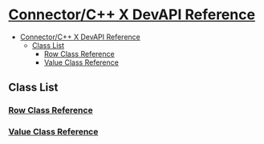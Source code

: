# [Connector/C++ X DevAPI Reference](https://dev.mysql.com/doc/dev/connector-cpp/8.0/annotated.html)

- [Connector/C++ X DevAPI Reference](#connectorc-x-devapi-reference)
  - [Class List](#class-list)
    - [Row Class Reference](#row-class-reference)
    - [Value Class Reference](#value-class-reference)

## Class List

### [Row Class Reference](https://dev.mysql.com/doc/dev/connector-cpp/8.0/classmysqlx_1_1abi2_1_1r0_1_1_row.html)

### [Value Class Reference](https://dev.mysql.com/doc/dev/connector-cpp/8.0/classmysqlx_1_1abi2_1_1r0_1_1_value.html)



